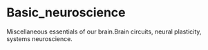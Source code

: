 # Basic_neuroscience
Miscellaneous essentials of our brain.Brain circuits, neural plasticity, systems neuroscience.
